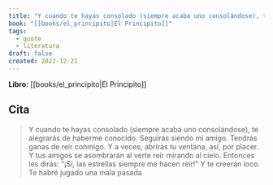 ```yaml
---
title: "Y cuando te hayas consolado (siempre acaba uno consolándose), te alegrarás de ha..."
book: "[[books/el_principito|El Principito]]"
tags:
  - quote
  - literatura
draft: false
created: 2022-12-21
---
```


**Libro:** [[books/el_principito|El Principito]]

## Cita
> Y cuando te hayas consolado (siempre acaba uno consolándose), te alegrarás de haberme conocido. Seguirás siendo mi amigo. Tendrás ganas de reír conmigo. Y a veces, abrirás tu ventana, así, por placer. Y tus amigos se asombrarán al verte reír mirando al cielo. Entonces les dirás: "¡Sí, las estrellas siempre me hacen reír!" Y te creerán loco. Te habré jugado una mala pasada
